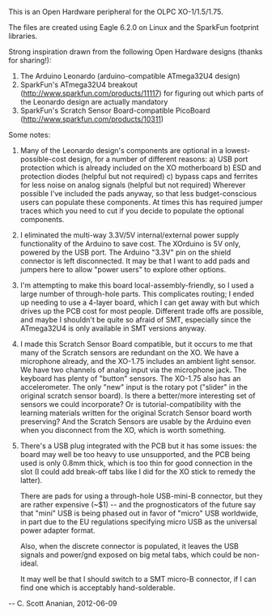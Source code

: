 This is an Open Hardware peripheral for the OLPC XO-1/1.5/1.75.

The files are created using Eagle 6.2.0 on Linux and the SparkFun footprint
libraries.

Strong inspiration drawn from the following Open Hardware designs (thanks for
sharing!):
  1) The Arduino Leonardo (arduino-compatible ATmega32U4 design)
  2) SparkFun's ATmega32U4 breakout (http://www.sparkfun.com/products/11117)
     for figuring out which parts of the Leonardo design are actually
     mandatory
  3) SparkFun's Scratch Sensor Board-compatible PicoBoard
     (http://www.sparkfun.com/products/10311)

Some notes:

1) Many of the Leonardo design's components are optional in a
   lowest-possible-cost design, for a number of different reasons:
   a) USB port protection which is already included on the XO
      motherboard
   b) ESD and protection diodes (helpful but not required)
   c) bypass caps and ferrites for less noise on analog signals
      (helpful but not required)
   Wherever possible I've included the pads anyway, so that less
   budget-conscious users can populate these components.  At times
   this has required jumper traces which you need to cut if you
   decide to populate the optional components.

2) I eliminated the multi-way 3.3V/5V internal/external power supply
   functionality of the Arduino to save cost.  The XOrduino is 5V
   only, powered by the USB port.  The Arduino "3.3V" pin on the
   shield connector is left disconnected.  It may be that I want to add
   pads and jumpers here to allow "power users" to explore other
   options.

3) I'm attempting to make this board local-assembly-friendly, so I
   used a large number of through-hole parts.  This complicates
   routing; I ended up needing to use a 4-layer board, which I can
   get away with but which drives up the PCB cost for most people.
   Different trade offs are possible, and maybe I shouldn't be quite
   so afraid of SMT, especially since the ATmega32U4 is only available
   in SMT versions anyway.

4) I made this Scratch Sensor Board compatible, but it occurs to me
   that many of the Scratch sensors are redundant on the XO.
   We have a microphone already, and the XO-1.75 includes an ambient
   light sensor.  We have two channels of analog input via the
   microphone jack.  The keyboard has plenty of "button" sensors.
   The XO-1.75 also has an accelerometer.  The only "new" input is the
   rotary pot ("slider" in the original scratch sensor board).
   Is there a better/more interesting set of sensors we could
   incorporate?  Or is tutorial-compatibility with the learning
   materials written for the original Scratch Sensor board worth
   preserving?  And the Scratch Sensors are usable by the Arduino
   even when you disconnect from the XO, which is worth something.

5) There's a USB plug integrated with the PCB but it has some issues:
   the board may well be too heavy to use unsupported, and the PCB
   being used is only 0.8mm thick, which is too thin for good
   connection in the slot (I could add break-off tabs like I
   did for the XO stick to remedy the latter).

   There are pads for using a through-hole USB-mini-B connector, but
   they are rather expensive (~$1) -- and the prognosticators of the
   future say that "mini" USB is being phased out in favor of "micro"
   USB worldwide, in part due to the EU regulations specifying micro
   USB as the universal power adapter format.

   Also, when the discrete connector is populated, it leaves the USB
   signals and power/gnd exposed on big metal tabs, which could be
   non-ideal.

   It may well be that I should switch to a SMT micro-B connector, if
   I can find one which is acceptably hand-solderable.

  -- C. Scott Ananian, 2012-06-09
